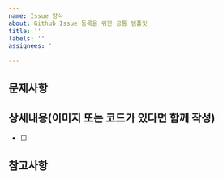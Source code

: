 ```yaml
---
name: Issue 양식
about: Github Issue 등록을 위한 공통 템플릿
title: ''
labels: ''
assignees: ''

---
```


## 문제사항
>
## 상세내용(이미지 또는 코드가 있다면 함께 작성)
- [ ]
## 참고사항

